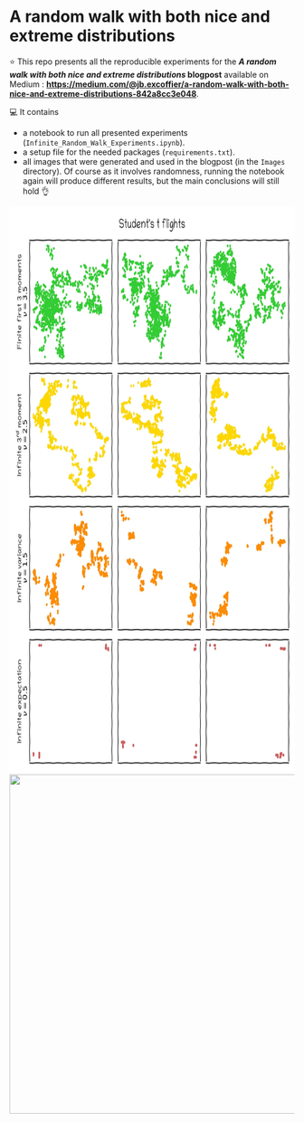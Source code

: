 # A random walk with both nice and extreme distributions

⭐ This repo presents all the reproducible experiments for the **_A random walk with both nice and extreme distributions_ blogpost** available on Medium : **https://medium.com/@jb.excoffier/a-random-walk-with-both-nice-and-extreme-distributions-842a8cc3e048**. 

💻 It contains 
- a notebook to run all presented experiments (`Infinite_Random_Walk_Experiments.ipynb`).
- a setup file for the needed packages (`requirements.txt`).
- all images that were generated and used in the blogpost (in the `Images` directory). Of course as it involves randomness, running the notebook again will produce different results, but the main conclusions will still hold 👌

<img src="Images/students.jpeg" width="800" height="1000" />

<img src="Images/sky-by-usukhbayar-gankhuyag-unsplash.jpg" width="1000" height="600" />